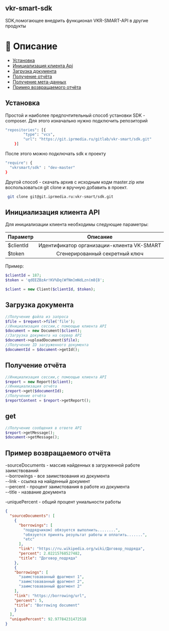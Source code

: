 ## vkr-smart-sdk

SDK,помогающее внедрить функционал VKR-SMART-API в другие продукты

# 📗 Описание

- [Установка](#Установка)
- [Инициализация клиента Api](#Инициализация-клиента-API)
- [Загрузка документа](#Загрузка-документа)
- [Получение отчёта](#Получение-отчёта)
- [Получение мета-данных](#get)
- [Пример возвращаемого отчёта](#Пример-возвращаемого-отчёта)

## Установка

Простой и наиболее предпочтительный способ установки SDK - composer. Для этого изначально нужно подключить репозиторий 

```bash
"repositories": [{
        "type": "vcs",
        "url": "https://git.iprmedia.ru/gitlab/vkr-smart/sdk.git"
    }]
```

После этого можно подключать sdk к проекту

```bash
"require": {
  "vkrsmart/sdk" : "dev-master"
}
```

Другой способ - скачать архив с исходным кодм master.zip или воспользоваться git clone и вручную добавить в проект.

```bash
 git clone git@git.iprmedia.ru:vkr-smart/sdk.git
```

## Инициализация клиента API

Для инициализации клиента необходимы следующие параметры:

| Параметр  |                  Описание                  | 
|:----------|:------------------------------------------:|
| $clientId | Идентификатор организации-клиента VK-SMART |
| $token    |       Сгенерированный секретный ключ       |

Пример:

```php
$clientId = 187;
$token = 'qdEEZBzAr!KV%Dq(WfNm]mNdLzn(m8{8';

$client = new Client($clientId, $token);
```
## Загрузка документа

```php
//Получение файла из запроса
$file = $request->file('file');
//Инициализация сессии,с помоощью клиента API
$document = new Document($client);
//Загрузка документа на сервер API
$document->uploadDocument($file);
//Получение ID загруженного документа
$documentId = $document->getId();
```

## Получение отчёта

```php
//Инициализация сессии,с помоощью клиента API
$report = new Report($client);
//Иниициализация отчёта
$report->get($documentId);
//Получение отчёта
$reportContent = $report->getReport();
```

## get

```php
//Получение сообщения в ответе API
$report->getMessage(); 
$document->getMessage();
```

## Пример возвращаемого отчёта

-sourceDocuments - массив найденных в загруженной работе заимствований  
--borrowings - все заимствования из документа  
--link - ссылка на найденный документ  
--percent - процент заимстования в работе из документа  
--title - название документа  

-uniquePercent - общий процент униальности работы


```json
{
  "sourceDocuments": [
    {
      "borrowings": [
        "подрядчиком) обязуется выполнить........",
        "обязуется принять результат работы и оплатить.......",
        "etc"
      ],
      "link": "https://ru.wikipedia.org/wiki/Договор_подряда",
      "percent": 2.02215768527482,
      "title": "Договор_подряда"
    },
    {
    "borrowings": [
      "заимстоваванный фрагмент 1",
      "заимстоваванный фрагмент 2",
      "заимстоваванный фрагмент 2"
    ],
    "link": "https://borrowing/url",
    "percent": 5,
    "title": "Borrowing document"
    }
  ],
  "uniquePercent": 92.97784231472518
}
```








